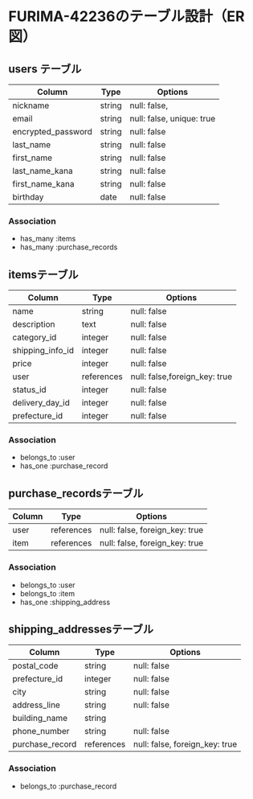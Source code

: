 # FURIMA-42236のテーブル設計（ER図）

## users テーブル
| Column              | Type       | Options                         |
| ------------------  | ---------- | ------------------------------- |
| nickname	          | string     |	null: false,       | 
| email               | string     |	null: false, unique: true      | 
| encrypted_password  | string     |	null: false                    |
| last_name           | string     |  null: false                    |
| first_name          | string     |  null: false                    |
| last_name_kana      | string     |  null: false                    |
| first_name_kana	    | string     |  null: false                    |
| birthday            | date       |  null: false                    |

### Association
- has_many :items
- has_many :purchase_records



## itemsテーブル
| Column             | Type       | Options                         |
| ------------------ | ---------- | ------------------------------- |
| name	             | string     |	null: false                     |
| description        | text       |	null: false                     |
| category_id	       | integer    |	null: false                     |
| shipping_info_id   | integer    |	null: false                     |
| price	             | integer    |	null: false                     |
| user	             | references |	null: false,foreign_key: true   |
| status_id	         | integer    | null: false                     |
| delivery_day_id	   | integer	  | null: false                     |
| prefecture_id	     | integer    | null: false                     | 

### Association
- belongs_to :user
- has_one :purchase_record



## purchase_recordsテーブル
| Column             | Type       | Options                         |
| ------------------ | ---------- | ------------------------------- |
| user	             | references |	null: false, foreign_key: true  |
| item		           | references	| null: false, foreign_key: true  |

### Association
- belongs_to :user
- belongs_to :item
- has_one :shipping_address



## shipping_addressesテーブル
| Column             | Type       | Options                         |
| ------------------ | ---------- | ------------------------------- |
| postal_code        | string     |	null: false                     |
| prefecture_id      | integer   	| null: false                     |
| city	             | string	    | null: false                     |
| address_line	     | string	    | null: false                     |
| building_name      | string	    |                                 |
| phone_number       | string	    | null: false                     |
| purchase_record    | references | null: false, foreign_key: true  |

### Association
- belongs_to :purchase_record
